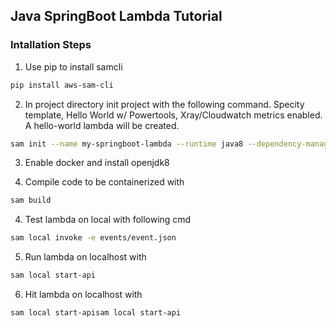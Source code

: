 ## Java SpringBoot Lambda Tutorial

### Intallation Steps

1) Use pip to install samcli 
```Bash
pip install aws-sam-cli
```
2) In project directory init project with the following command. Specity template, Hello World w/ Powertools, Xray/Cloudwatch metrics enabled. A hello-world lambda will be created. 
```Bash
sam init --name my-springboot-lambda --runtime java8 --dependency-manager maven
```
3) Enable docker and install openjdk8

4) Compile code to be containerized with 
```Bash
sam build
```

4) Test lambda on local with following cmd 
```Bash
sam local invoke -e events/event.json
```

5) Run lambda on localhost with
```Bash
sam local start-api
```

6) Hit lambda on localhost with
```Bash
sam local start-apisam local start-api
```